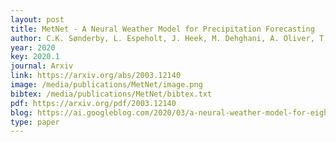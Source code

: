 ```yaml
--- 
layout: post
title: MetNet - A Neural Weather Model for Precipitation Forecasting
author: C.K. Sønderby, L. Espeholt, J. Heek, M. Dehghani, A. Oliver, T. Salimans, S. Agrawal, J. Hickey, N. Kalchbrenner
year: 2020
key: 2020.1
journal: Arxiv
link: https://arxiv.org/abs/2003.12140
image: /media/publications/MetNet/image.png
bibtex: /media/publications/MetNet/bibtex.txt
pdf: https://arxiv.org/pdf/2003.12140
blog: https://ai.googleblog.com/2020/03/a-neural-weather-model-for-eight-hour.html
type: paper
---
```

